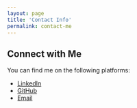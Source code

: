```yaml
---
layout: page
title: 'Contact Info'
permalink: contact-me
---
```


## Connect with Me

You can find me on the following platforms:

- [LinkedIn](https://www.linkedin.com/in/sunil-dhaka-55a744159)
- [GitHub](https://github.com/sunil-dhaka)
- [Email](mailto:sunil.dhaka.iitk@gmail.com)